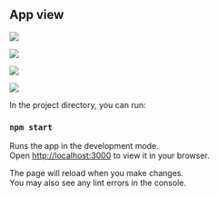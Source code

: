 ## App view

![](../main/src/images/screenshot_1.png)

![](../main/src/images/screenshot_2.png)

![](../main/src/images/screenshot_3.png)

![](../main/src/images/screenshot_4.png)

In the project directory, you can run:

### `npm start`

Runs the app in the development mode.\
Open [http://localhost:3000](http://localhost:3000) to view it in your browser.

The page will reload when you make changes.\
You may also see any lint errors in the console.
